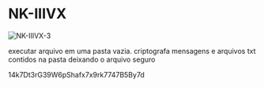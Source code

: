 # NK-IIIVX




![NK-IIIVX-3](https://user-images.githubusercontent.com/101123260/157068332-5e9a0085-ab15-4a73-9c05-e7a44aebd198.png)

executar arquivo em uma pasta vazia. criptografa mensagens e arquivos txt contidos na pasta deixando o arquivo seguro

14k7Dt3rG39W6pShafx7x9rk7747B5By7d






